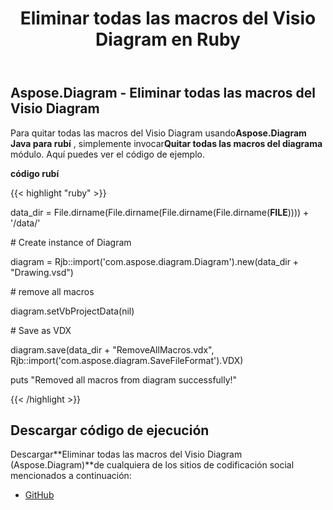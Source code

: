 ﻿---
title: Eliminar todas las macros del Visio Diagram en Ruby
type: docs
weight: 50
url: /es/java/remove-all-macros-from-the-visio-diagram-in-ruby/
---
## **Aspose.Diagram - Eliminar todas las macros del Visio Diagram**
 Para quitar todas las macros del Visio Diagram usando**Aspose.Diagram Java para rubí** , simplemente invocar**Quitar todas las macros del diagrama** módulo. Aquí puedes ver el código de ejemplo.

**código rubí**

{{< highlight "ruby" >}}

 data_dir = File.dirname(File.dirname(File.dirname(File.dirname(__FILE__)))) + '/data/'

\# Create instance of Diagram

diagram = Rjb::import('com.aspose.diagram.Diagram').new(data_dir + "Drawing.vsd")

\# remove all macros

diagram.setVbProjectData(nil)

\# Save as VDX

diagram.save(data_dir + "RemoveAllMacros.vdx", Rjb::import('com.aspose.diagram.SaveFileFormat').VDX)

puts "Removed all macros from diagram successfully!"

{{< /highlight >}}
## **Descargar código de ejecución**
 Descargar**Eliminar todas las macros del Visio Diagram (Aspose.Diagram)**de cualquiera de los sitios de codificación social mencionados a continuación:

- [GitHub](https://github.com/asposediagram/Aspose.Diagram-for-Java/blob/master/Plugins/Aspose_Diagram_Java_for_Ruby/lib/asposediagramjava/Diagrams/removeallmacrosfromdiagram.rb)
